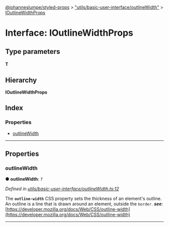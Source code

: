 [@johanneslumpe/styled-props](../README.md) > ["utils/basic-user-interface/outlineWidth"](../modules/_utils_basic_user_interface_outlinewidth_.md) > [IOutlineWidthProps](../interfaces/_utils_basic_user_interface_outlinewidth_.ioutlinewidthprops.md)

# Interface: IOutlineWidthProps

## Type parameters
#### T 
## Hierarchy

**IOutlineWidthProps**

## Index

### Properties

* [outlineWidth](_utils_basic_user_interface_outlinewidth_.ioutlinewidthprops.md#outlinewidth)

---

## Properties

<a id="outlinewidth"></a>

###  outlineWidth

**● outlineWidth**: *`T`*

*Defined in [utils/basic-user-interface/outlineWidth.ts:12](https://github.com/johanneslumpe/styled-props/blob/3abf398/src/utils/basic-user-interface/outlineWidth.ts#L12)*

The **`outline-width`** CSS property sets the thickness of an element's outline. An outline is a line that is drawn around an element, outside the `border`.
*__see__*: [https://developer.mozilla.org/docs/Web/CSS/outline-width](https://developer.mozilla.org/docs/Web/CSS/outline-width)

___

